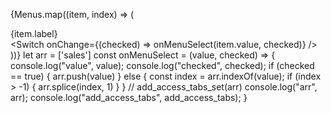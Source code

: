  {Menus.map((item, index) => (
                        <div className={classes.container} key={index}>
                            <div className={classes.textContainer}>
                                {item.label}
                            </div>
                            <div className={classes.switchContainer}>
                                <Switch
                                    onChange={(checked) => onMenuSelect(item.value, checked)} />
                            </div>
                        </div>
                    ))}
 let arr = ['sales']
    const onMenuSelect = (value, checked) => {
        console.log("value", value);
        console.log("checked", checked);
        if (checked == true) {
            arr.push(value)
        }
        else {
            const index = arr.indexOf(value);
            if (index > -1) {
                arr.splice(index, 1)
            }
        }
        // add_access_tabs_set(arr)
        console.log("arr", arr);
        console.log("add_access_tabs", add_access_tabs);
    }
